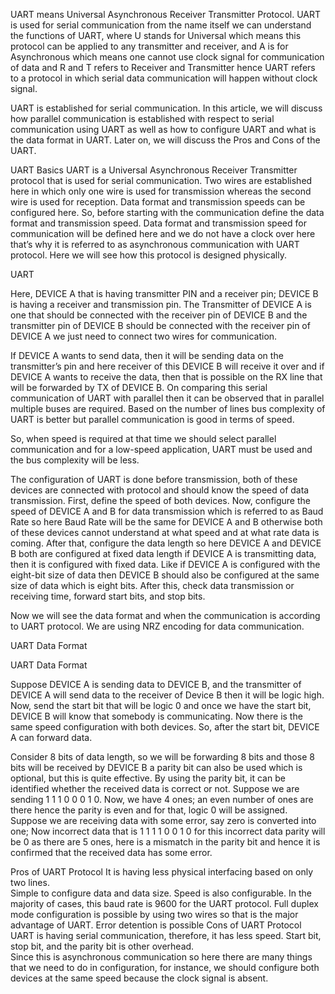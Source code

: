 UART means Universal Asynchronous Receiver Transmitter Protocol. UART is used for serial communication from the name itself we can understand the functions of UART, where U stands for Universal which means this protocol can be applied to any transmitter and receiver, and A is for Asynchronous which means one cannot use clock signal for communication of data and R and T refers to Receiver and Transmitter hence UART refers to a protocol in which serial data communication will happen without clock signal. 

UART is established for serial communication. In this article, we will discuss how parallel communication is established with respect to serial communication using UART as well as how to configure UART and what is the data format in UART. Later on, we will discuss the Pros and Cons of the UART. 

UART Basics
UART is a Universal Asynchronous Receiver Transmitter protocol that is used for serial communication. Two wires are established here in which only one wire is used for transmission whereas the second wire is used for reception. Data format and transmission speeds can be configured here. So, before starting with the communication define the data format and transmission speed. Data format and transmission speed for communication will be defined here and we do not have a clock over here that’s why it is referred to as asynchronous communication with UART protocol. Here we will see how this protocol is designed physically.


UART

Here, DEVICE A that is having transmitter PIN and a receiver pin; DEVICE B is having a receiver and transmission pin. The Transmitter of DEVICE A is one that should be connected with the receiver pin of DEVICE B and the transmitter pin of DEVICE B should be connected with the receiver pin of DEVICE A we just need to connect two wires for communication. 

If DEVICE A wants to send data, then it will be sending data on the transmitter’s pin and here receiver of this DEVICE B will receive it over and if DEVICE A wants to receive the data, then that is possible on the RX line that will be forwarded by TX of DEVICE B. On comparing this serial communication of UART with parallel then it can be observed that in parallel multiple buses are required. Based on the number of lines bus complexity of UART is better but parallel communication is good in terms of speed. 

So, when speed is required at that time we should select parallel communication and for a low-speed application, UART must be used and the bus complexity will be less. 

The configuration of UART is done before transmission, both of these devices are connected with protocol and should know the speed of data transmission. First, define the speed of both devices. Now, configure the speed of DEVICE A and B for data transmission which is referred to as Baud Rate so here Baud Rate will be the same for DEVICE A and B otherwise both of these devices cannot understand at what speed and at what rate data is coming. After that, configure the data length so here DEVICE A and DEVICE B both are configured at fixed data length if DEVICE A is transmitting data, then it is configured with fixed data. Like if DEVICE A is configured with the eight-bit size of data then DEVICE B should also be configured at the same size of data which is eight bits. After this, check data transmission or receiving time, forward start bits, and stop bits.

Now we will see the data format and when the communication is according to UART protocol. We are using NRZ encoding for data communication.

UART Data Format

UART Data Format

Suppose DEVICE A is sending data to DEVICE B, and the transmitter of DEVICE A will send data to the receiver of Device B then it will be logic high. Now, send the start bit that will be logic 0 and once we have the start bit, DEVICE B will know that somebody is communicating. Now there is the same speed configuration with both devices. So, after the start bit, DEVICE A can forward data.

Consider 8 bits of data length, so we will be forwarding 8 bits and those 8 bits will be received by DEVICE B a parity bit can also be used which is optional, but this is quite effective. By using the parity bit, it can be identified whether the received data is correct or not. Suppose we are sending 1 1 1 0 0 0 1 0. Now, we have 4 ones; an even number of ones are there hence the parity is even and for that, logic 0 will be assigned. Suppose we are receiving data with some error, say zero is converted into one; Now incorrect data that is 1 1 1 1 0 0 1 0 for this incorrect data parity will be 0 as there are 5 ones, here is a mismatch in the parity bit and hence it is confirmed that the received data has some error. 

Pros of UART Protocol
It is having less physical interfacing based on only two lines.  
Simple to configure data and data size. Speed is also configurable. In the majority of cases, this baud rate is 9600 for the UART protocol. Full duplex mode configuration is possible by using two wires so that is the major advantage of UART. 
Error detention is possible
Cons of UART Protocol
UART is having serial communication, therefore, it has less speed.
Start bit, stop bit, and the parity bit is other overhead.  
Since this is asynchronous communication so here there are many things that we need to do in configuration, for instance, we should configure both devices at the same speed because the clock signal is absent.
